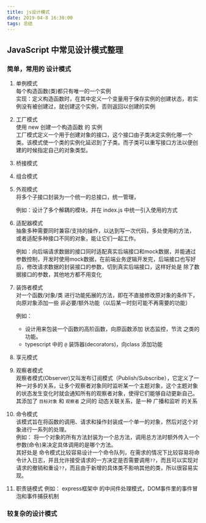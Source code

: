 ```yaml
---
title: js设计模式
date: 2019-04-8 16:30:00
tags: 总结
---
```


## JavaScript 中常见设计模式整理

### 简单，常用的 设计模式
1. 单例模式  
  每个构造函数(类)都只有唯一的一个实例  
  实现：定义构造函数时，在其中定义一个变量用于保存实例的创建状态，若实例没有被创建过，就创建这个实例，否则返回以创建的实例

2. 工厂模式  
  使用 new 创建一个构造函数 的 实例  
  工厂模式定义一个用于创建对象的接口，这个接口由子类决定实例化哪一个类。该模式使一个类的实例化延迟到了子类。而子类可以重写接口方法以便创建的时候指定自己的对象类型。

3. 桥接模式


4. 组合模式
   
  
5. 外观模式  
   将多个子接口封装为一个统一的总接口，统一管理，

   例如：设计了多个解耦的模块，并在 index.js 中统一引入使用的方式

6. 适配器模式  
   抽象多种需要同时兼容/支持的操作，以达到写一次代码，多处使用的方法，或者适配多种接口不同的对象，能让它们一起工作。

   例如：向后端请求数据的接口同时适配真实后端接口和mock数据，并能通过参数控制，开发时使用mock数据，在前端业务逻辑开发完，后端接口也写好后，修改请求数据的封装接口的参数，切到真实后端接口，这样好处是 除了数据接口的参数，其他地方都不用变化

7. 装饰者模式  
   对一个函数/对象/类 进行功能拓展的方法，即在不直接修改原对象的条件下，向原对象添加一些 非必要/额外功能（以后某一时刻可能不再需要的功能）

   例如：
   - 设计用来包装一个函数的高阶函数，向原函数添加 状态监控，节流 之类的功能。
   - typescript 中的 `@` 装饰器(decorators)，向class 添加功能

8. 享元模式
   
9.  观察者模式  
  观察者模式(Observer)又叫发布订阅模式（Publish/Subscribe），它定义了一种一对多的关系，让多个观察者对象同时监听某一个主题对象，这个主题对象的状态发生变化时就会通知所有的观察者对象，使得它们能够自动更新自己。
  其添加了 `目标对象` 和 `观察者` 之间的 动态关联关系，是一种 广播和监听 的关系
10. 命令模式  
  该模式旨在将函数的调用、请求和操作封装成一个单一的对象，然后对这个对象进行一系列的处理。  
  例如： 将一个对象的所有方法封装为一个总方法，调用总方法时额外传入一个参数(命令)来决定具体调用的是哪个方法。  
  其好处是 命令模式比较容易设计一个命令队列，在需求的情况下比较容易将命令计入日志，并且允许接受请求的一方决定是否需要调用`??`，而且可以实现对请求的撤销和重设`??`，而且由于新增的具体类不影响其他的类，所以很容易实现。
11. 职责链模式
  例如： express框架中 的中间件处理模式，DOM事件里的事件冒泡和事件捕获机制

### 较复杂的设计模式

